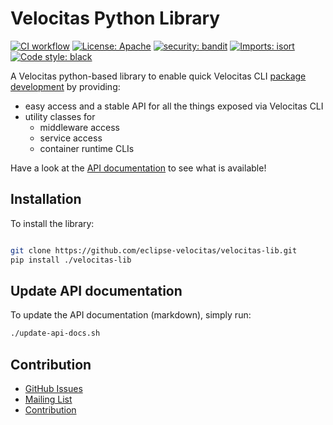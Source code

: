 # Velocitas Python Library

[![CI workflow](https://github.com/eclipse-velocitas/velocitas-lib/actions/workflows/ci.yml/badge.svg)](https://github.com/eclipse-velocitas/velocitas-lib/actions/workflows/ci.yml)
[![License: Apache](https://img.shields.io/badge/License-Apache-yellow.svg)](http://www.apache.org/licenses/LICENSE-2.0)
[![security: bandit](https://img.shields.io/badge/security-bandit-yellow.svg)](https://github.com/PyCQA/bandit)
[![Imports: isort](https://img.shields.io/badge/%20imports-isort-%231674b1?style=flat&labelColor=ef8336)](https://pycqa.github.io/isort/)
[![Code style: black](https://img.shields.io/badge/code%20style-black-000000.svg)](https://github.com/psf/black)

A Velocitas python-based library to enable quick Velocitas CLI [package development](https://eclipse.dev/velocitas/docs/concepts/lifecycle_management/packages/development/) by providing:

* easy access and a stable API for all the things exposed via Velocitas CLI
* utility classes for
    * middleware access
    * service access
    * container runtime CLIs

Have a look at the [API documentation](./docs/index.md) to see what is available!

## Installation

To install the library:

```bash

git clone https://github.com/eclipse-velocitas/velocitas-lib.git
pip install ./velocitas-lib

```

## Update API documentation

To update the API documentation (markdown), simply run:

```bash
./update-api-docs.sh
```

## Contribution
- [GitHub Issues](https://github.com/eclipse-velocitas/velocitas-lib/issues)
- [Mailing List](https://accounts.eclipse.org/mailing-list/velocitas-dev)
- [Contribution](CONTRIBUTING.md)
